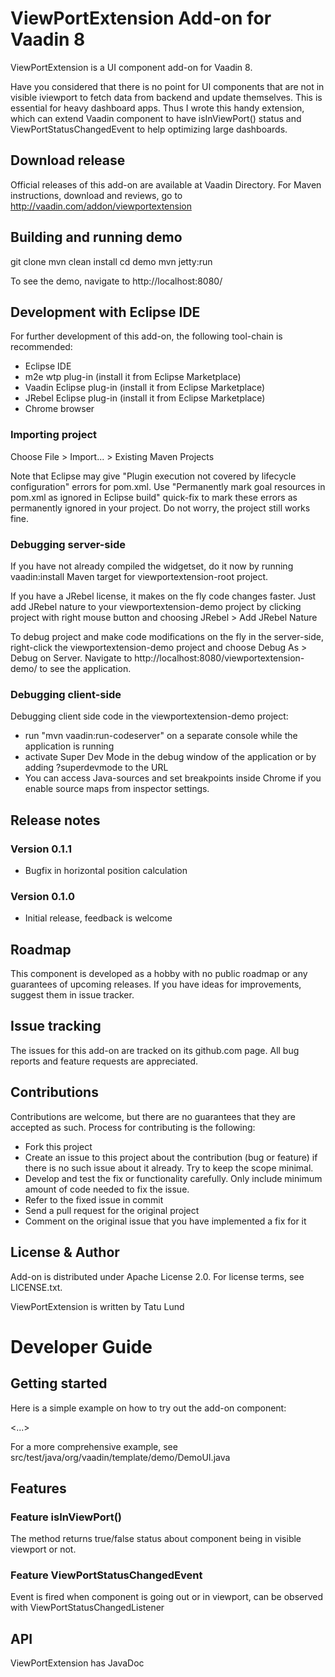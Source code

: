 # ViewPortExtension Add-on for Vaadin 8

ViewPortExtension is a UI component add-on for Vaadin 8.

Have you considered that there is no point for UI components that are not in visible iviewport to fetch data from backend and update themselves. This is essential for heavy dashboard apps. Thus I wrote this handy extension, which can extend Vaadin component to have isInViewPort() status and ViewPortStatusChangedEvent to help optimizing large dashboards. 

## Download release

Official releases of this add-on are available at Vaadin Directory. For Maven instructions, download and reviews, go to http://vaadin.com/addon/viewportextension

## Building and running demo

git clone <url of the ViewPortExtension repository>
mvn clean install
cd demo
mvn jetty:run

To see the demo, navigate to http://localhost:8080/

## Development with Eclipse IDE

For further development of this add-on, the following tool-chain is recommended:
- Eclipse IDE
- m2e wtp plug-in (install it from Eclipse Marketplace)
- Vaadin Eclipse plug-in (install it from Eclipse Marketplace)
- JRebel Eclipse plug-in (install it from Eclipse Marketplace)
- Chrome browser

### Importing project

Choose File > Import... > Existing Maven Projects

Note that Eclipse may give "Plugin execution not covered by lifecycle configuration" errors for pom.xml. Use "Permanently mark goal resources in pom.xml as ignored in Eclipse build" quick-fix to mark these errors as permanently ignored in your project. Do not worry, the project still works fine. 

### Debugging server-side

If you have not already compiled the widgetset, do it now by running vaadin:install Maven target for viewportextension-root project.

If you have a JRebel license, it makes on the fly code changes faster. Just add JRebel nature to your viewportextension-demo project by clicking project with right mouse button and choosing JRebel > Add JRebel Nature

To debug project and make code modifications on the fly in the server-side, right-click the viewportextension-demo project and choose Debug As > Debug on Server. Navigate to http://localhost:8080/viewportextension-demo/ to see the application.

### Debugging client-side

Debugging client side code in the viewportextension-demo project:
  - run "mvn vaadin:run-codeserver" on a separate console while the application is running
  - activate Super Dev Mode in the debug window of the application or by adding ?superdevmode to the URL
  - You can access Java-sources and set breakpoints inside Chrome if you enable source maps from inspector settings.
 
## Release notes

### Version 0.1.1
- Bugfix in horizontal position calculation

### Version 0.1.0
- Initial release, feedback is welcome

## Roadmap

This component is developed as a hobby with no public roadmap or any guarantees of upcoming releases. If you have ideas for improvements, suggest them in issue tracker.

## Issue tracking

The issues for this add-on are tracked on its github.com page. All bug reports and feature requests are appreciated. 

## Contributions

Contributions are welcome, but there are no guarantees that they are accepted as such. Process for contributing is the following:
- Fork this project
- Create an issue to this project about the contribution (bug or feature) if there is no such issue about it already. Try to keep the scope minimal.
- Develop and test the fix or functionality carefully. Only include minimum amount of code needed to fix the issue.
- Refer to the fixed issue in commit
- Send a pull request for the original project
- Comment on the original issue that you have implemented a fix for it

## License & Author

Add-on is distributed under Apache License 2.0. For license terms, see LICENSE.txt.

ViewPortExtension is written by Tatu Lund

# Developer Guide

## Getting started

Here is a simple example on how to try out the add-on component:

<...>

For a more comprehensive example, see src/test/java/org/vaadin/template/demo/DemoUI.java

## Features

### Feature isInViewPort()

The method returns true/false status about component being in visible viewport or not. 

### Feature ViewPortStatusChangedEvent

Event is fired when component is going out or in viewport, can be observed with  ViewPortStatusChangedListener

## API

ViewPortExtension has JavaDoc
